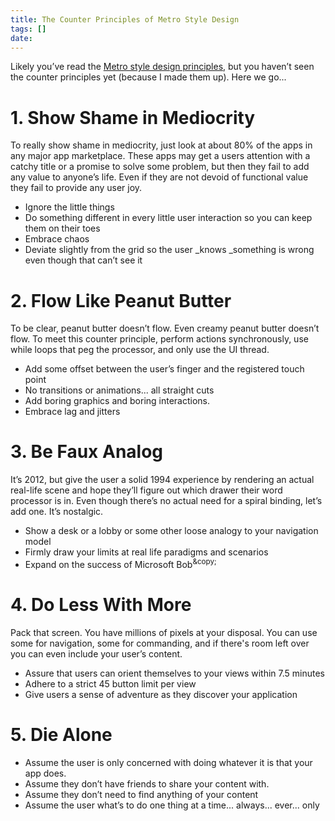 ```yaml
---
title: The Counter Principles of Metro Style Design
tags: []
date: 
---
```


Likely you&rsquo;ve read the [Metro style design principles](http://msdn.microsoft.com/en-us/library/windows/apps/Hh781237.aspx), but you haven&rsquo;t seen the counter principles yet (because I made them up). Here we go...

# 1\. Show Shame in Mediocrity

To really show shame in mediocrity, just look at about 80% of the apps in any major app marketplace. These apps may get a users attention with a catchy title or a promise to solve some problem, but then they fail to add any value to anyone&rsquo;s life. Even if they are not devoid of functional value they fail to provide any user joy.

*   Ignore the little things
*   Do something different in every little user interaction so you can keep them on their toes
*   Embrace chaos
*   Deviate slightly from the grid so the user _knows _something is wrong even though that can&rsquo;t see it

# 2\. Flow Like Peanut Butter

To be clear, peanut butter doesn&rsquo;t flow. Even creamy peanut butter doesn&rsquo;t flow. To meet this counter principle, perform actions synchronously, use while loops that peg the processor, and only use the UI thread.

*   Add some offset between the user&rsquo;s finger and the registered touch point
*   No transitions or animations... all straight cuts
*   Add boring graphics and boring interactions.
*   Embrace lag and jitters

# 3\. Be Faux Analog

It&rsquo;s 2012, but give the user a solid 1994 experience by rendering an actual real-life scene and hope they&rsquo;ll figure out which drawer their word processor is in. Even though there&rsquo;s no actual need for a spiral binding, let&rsquo;s add one. It&rsquo;s nostalgic.

*   Show a desk or a lobby or some other loose analogy to your navigation model
*   Firmly draw your limits at real life paradigms and scenarios
*   Expand on the success of Microsoft Bob<sup>&amp;copy;</sup>

# 4\. Do Less With More

Pack that screen. You have millions of pixels at your disposal. You can use some for navigation, some for commanding, and if there's room left over you can even include your user&rsquo;s content.

*   Assure that users can orient themselves to your views within 7.5 minutes
*   Adhere to a strict 45 button limit per view
*   Give users a sense of adventure as they discover your application

# 5\. Die Alone

*   Assume the user is only concerned with doing whatever it is that your app does.
*   Assume they don&rsquo;t have friends to share your content with.
*   Assume they don&rsquo;t need to find anything of your content
*   Assume the user what&rsquo;s to do one thing at a time... always... ever... only